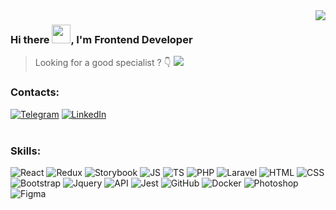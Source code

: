 <img align="right" src="https://github-readme-stats.vercel.app/api?username=vasyok28&count_private=true&show_icons=true&theme=dracula&hide_border=true" />

### Hi there <img src="https://raw.githubusercontent.com/iampavangandhi/iampavangandhi/master/gifs/Hi.gif" width="30px">, I'm Frontend Developer

> Looking for a good specialist ? 👇
> <img src="https://www.codewars.com/users/vasyok28/badges/small">
### Contacts:
[![Telegram](https://img.shields.io/badge/-telegram-0273B2?style=for-the-badge&logo=telegram)](https://t.me/vasyok28)
[![LinkedIn](https://img.shields.io/badge/-linkedin-0273B2?style=for-the-badge&logo=linkedin)](https://www.linkedin.com/in/vasyok28/)
<br>
<br>
### Skills:
<div align="left">
<img alt="React" src="https://img.shields.io/badge/-react-282a36?style=for-the-badge&amp;logo=react"/>
<img alt="Redux" src="https://img.shields.io/badge/-redux-282a36?style=for-the-badge&amp;logo=redux&amp;logoColor=6F3FB3"/>
<img alt="Storybook" src="https://img.shields.io/badge/-Storybook-282a36?style=for-the-badge&amp;logo=Storybook"/>
<img alt="JS" src="https://img.shields.io/badge/-javascript-282a36?style=for-the-badge&amp;logo=javascript&amp;logoColor=F7DF1E"/>
<img alt="TS" src="https://img.shields.io/badge/-typescript-282a36?style=for-the-badge&amp;logo=typescript&amp;logoColor=3178C6"/>
<img alt="PHP" src="https://img.shields.io/badge/-PHP-282a36?style=for-the-badge&amp;logo=php"/>
<img alt="Laravel" src="https://img.shields.io/badge/-laravel-282a36?style=for-the-badge&amp;logo=laravel"/>
<img alt="HTML" src="https://img.shields.io/badge/-html5-282a36?style=for-the-badge&amp;logo=html5"/>
<img alt="CSS" src="https://img.shields.io/badge/-css3_/_scss_/_sass_/_BEM-282a36?style=for-the-badge&amp;logo=css3&amp;logoColor=3296D0"/>
<img alt="Bootstrap" src="https://img.shields.io/badge/-bootstrap&nbsp;/&nbsp;material_ui-282a36?style=for-the-badge&amp;logo=bootstrap&amp;logoColor=7952B3"/>
<img alt="Jquery" src="https://img.shields.io/badge/-jquery-282a36?style=for-the-badge&amp;logo=jquery&amp;logoColor=0769AD"/>
<img alt="API" src="https://img.shields.io/badge/-rest_api-282a36?style=for-the-badge&amp;logo=fastapi&amp;logoColor=#009688"/>
<img alt="Jest" src="https://img.shields.io/badge/-jest&nbsp;/&nbsp;Unit&nbsp;Test-282a36?style=for-the-badge&amp;logo=jest"/>
<img alt="GitHub" src="https://img.shields.io/badge/-git&nbsp;/&nbsp;github-282a36?style=for-the-badge&amp;logo=github"/>
<img alt="Docker" src="https://img.shields.io/badge/-docker-282a36?style=for-the-badge&amp;logo=docker&amp;logoColor=2496ED"/>
<img alt="Photoshop" src="https://img.shields.io/badge/-photoshop-282a36?style=for-the-badge&amp;logo=adobe-photoshop&amp;logoColor=31A8FF"/>
<img alt="Figma" src="https://img.shields.io/badge/-figma-282a36?style=for-the-badge&amp;logo=figma&amp;logoColor=31A8FF"/>
</div>
